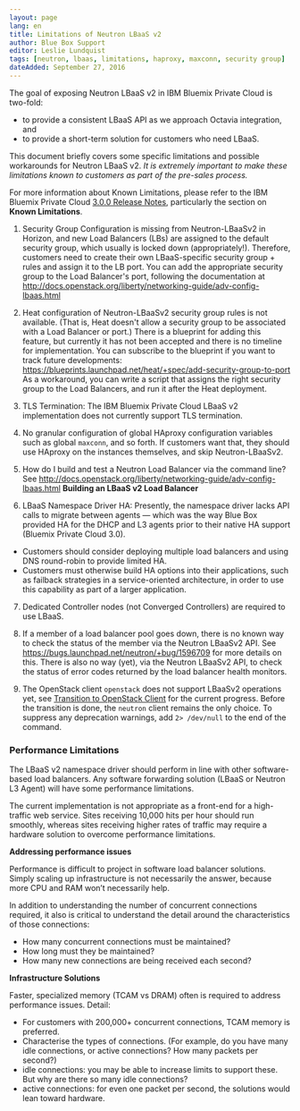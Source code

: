```yaml
---
layout: page
lang: en
title: Limitations of Neutron LBaaS v2
author: Blue Box Support
editor: Leslie Lundquist
tags: [neutron, lbaas, limitations, haproxy, maxconn, security group]
dateAdded: September 27, 2016
---
```


The goal of exposing Neutron LBaaS v2 in IBM Bluemix Private Cloud is two-fold:

 * to provide a consistent LBaaS API as we approach Octavia integration, and
 * to provide a short-term solution for customers who need LBaaS.

This document briefly covers some specific limitations and possible workarounds for Neutron LBaaS v2. *It is extremely important to make these limitations known to customers as part of the pre-sales process.*

For more information about Known Limitations, please refer to the IBM Bluemix Private Cloud [3.0.0 Release Notes](http://ibm-blue-box-help.github.io/help-documentation/gettingstarted/commontech/Customer_3.0.0_Release_Notes/), particularly the section on **Known Limitations**.

1) Security Group Configuration is missing from Neutron-LBaaSv2 in Horizon, and new Load Balancers (LBs) are assigned to the default security group, which usually is locked down (appropriately!). Therefore, customers need to create their own LBaaS-specific security group + rules and assign it to the LB port. You can add the appropriate security group to the Load Balancer's port, following the documentation at http://docs.openstack.org/liberty/networking-guide/adv-config-lbaas.html

2) Heat configuration of Neutron-LBaaSv2 security group rules is not available. (That is, Heat doesn't allow a security group to be associated with a Load Balancer or port.) There is a blueprint for adding this feature, but currently it has not been accepted and there is no timeline for implementation. You can subscribe to the blueprint if you want to track future developments: https://blueprints.launchpad.net/heat/+spec/add-security-group-to-port As a workaround, you can write a script that assigns the right security group to the Load Balancers, and run it after the Heat deployment.

3) TLS Termination: The IBM Bluemix Private Cloud LBaaS v2 implementation does not currently support TLS termination.

4) No granular configuration of global HAproxy configuration variables such as global `maxconn`, and so forth. If customers want that, they should use HAproxy on the instances themselves, and skip Neutron-LBaaSv2.

5) How do I build and test a Neutron Load Balancer via the command line? See http://docs.openstack.org/liberty/networking-guide/adv-config-lbaas.html **Building an LBaaS v2 Load Balancer**

6) LBaaS Namespace Driver HA: Presently, the namespace driver lacks API calls to migrate between agents — which was the way Blue Box provided HA for the DHCP and L3 agents prior to their native HA support (Bluemix Private Cloud 3.0).

 * Customers should consider deploying multiple load balancers and using DNS round-robin to provide limited HA.
 * Customers must otherwise build HA options into their applications, such as failback strategies in a service-oriented architecture, in order to use this capability as part of a larger application.

 7) Dedicated Controller nodes (not Converged Controllers) are required to use LBaaS.

 8) If a member of a load balancer pool goes down, there is no known way to check the status of the member via the Neutron LBaaSv2 API.  See https://bugs.launchpad.net/neutron/+bug/1596709 for more details on this.  There is also no way (yet), via the Neutron LBaaSv2 API, to check the status of error codes returned by the load balancer health monitors.

 9) The OpenStack client `openstack` does not support LBaaSv2 operations yet, see [Transition to OpenStack Client](https://docs.openstack.org/developer/python-neutronclient/devref/transition_to_osc.html) for the current progress. Before the transition is done, the `neutron` client remains the only choice. To suppress any deprecation warnings, add `2> /dev/null` to the end of the command.


### Performance Limitations
The LBaaS v2 namespace driver should perform in line with other software-based load balancers. Any software forwarding solution (LBaaS or Neutron L3 Agent) will have some performance limitations.

The current implementation is not appropriate as a front-end for a high-traffic web service. Sites receiving 10,000 hits per hour should run smoothly, whereas sites receiving higher rates of traffic may require a hardware solution to overcome performance limitations.

**Addressing performance issues**

Performance is difficult to project in software load balancer solutions. Simply scaling up infrastructure is not necessarily the answer, because more CPU and RAM won’t necessarily help.

In addition to understanding the number of concurrent connections required, it also is critical to understand the detail around the characteristics of those connections:

 * How many concurrent connections must be maintained?
 * How long must they be maintained?
 * How many new connections are being received each second?

**Infrastructure Solutions**

Faster, specialized memory (TCAM vs DRAM) often is required to address performance issues. Detail:

 * For customers with 200,000+ concurrent connections, TCAM memory is preferred.
 * Characterise the types of connections. (For example, do you have many idle connections, or active connections? How many packets per second?)
  * idle connections: you may be able to increase limits to support these. But why are there so many idle connections?
  * active connections: for even one packet per second, the solutions would lean toward hardware.
